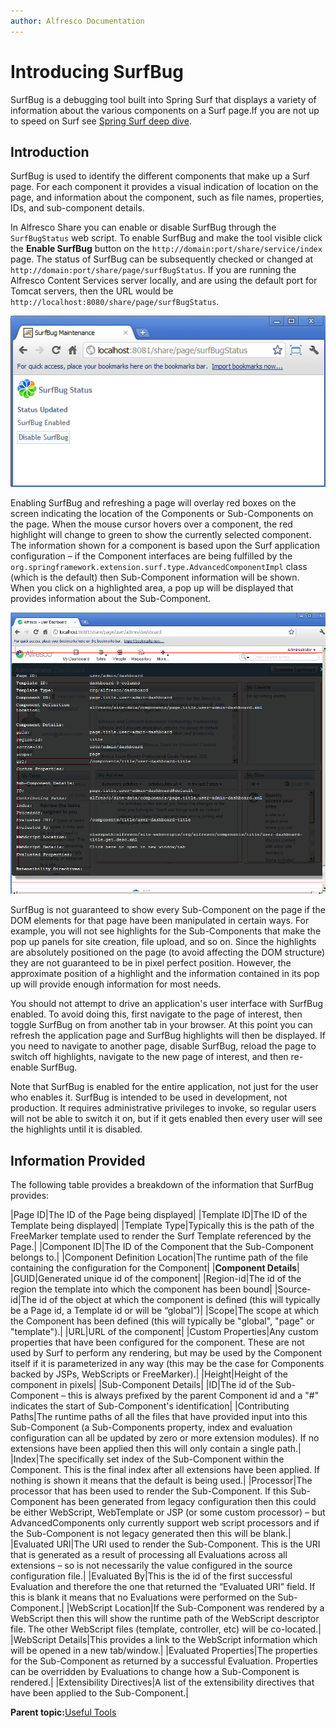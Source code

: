 ```yaml
---
author: Alfresco Documentation
---
```


# Introducing SurfBug

SurfBug is a debugging tool built into Spring Surf that displays a variety of information about the various components on a Surf page.If you are not up to speed on Surf see [Spring Surf deep dive](surf-fwork-intro.md).

## Introduction

SurfBug is used to identify the different components that make up a Surf page. For each component it provides a visual indication of location on the page, and information about the component, such as file names, properties, IDs, and sub-component details.

In Alfresco Share you can enable or disable SurfBug through the `SurfBugStatus` web script. To enable SurfBug and make the tool visible click the **Enable SurfBug** button on the `http://domain:port/share/service/index` page. The status of SurfBug can be subsequently checked or changed at `http://domain:port/share/page/surfBugStatus`. If you are running the Alfresco Content Services server locally, and are using the default port for Tomcat servers, then the URL would be `http://localhost:8080/share/page/surfBugStatus`.

![](../images/SurfBug-Toggle.png)

Enabling SurfBug and refreshing a page will overlay red boxes on the screen indicating the location of the Components or Sub-Components on the page. When the mouse cursor hovers over a component, the red highlight will change to green to show the currently selected component. The information shown for a component is based upon the Surf application configuration – if the Component interfaces are being fulfilled by the `org.springframework.extension.surf.type.AdvancedComponentImpl` class \(which is the default\) then Sub-Component information will be shown. When you click on a highlighted area, a pop up will be displayed that provides information about the Sub-Component.

![](../images/SurfBug-Data.png)

SurfBug is not guaranteed to show every Sub-Component on the page if the DOM elements for that page have been manipulated in certain ways. For example, you will not see highlights for the Sub-Components that make the pop up panels for site creation, file upload, and so on. Since the highlights are absolutely positioned on the page \(to avoid affecting the DOM structure\) they are not guaranteed to be in pixel perfect position. However, the approximate position of a highlight and the information contained in its pop up will provide enough information for most needs.

You should not attempt to drive an application's user interface with SurfBug enabled. To avoid doing this, first navigate to the page of interest, then toggle SurfBug on from another tab in your browser. At this point you can refresh the application page and SurfBug highlights will then be displayed. If you need to navigate to another page, disable SurfBug, reload the page to switch off highlights, navigate to the new page of interest, and then re-enable SurfBug.

Note that SurfBug is enabled for the entire application, not just for the user who enables it. SurfBug is intended to be used in development, not production. It requires administrative privileges to invoke, so regular users will not be able to switch it on, but if it gets enabled then every user will see the highlights until it is disabled.

## Information Provided

The following table provides a breakdown of the information that SurfBug provides:

|Page ID|The ID of the Page being displayed|
|Template ID|The ID of the Template being displayed|
|Template Type|Typically this is the path of the FreeMarker template used to render the Surf Template referenced by the Page.|
|Component ID|The ID of the Component that the Sub-Component belongs to.|
|Component Definition Location|The runtime path of the file containing the configuration for the Component|
|**Component Details**|
|GUID|Generated unique id of the component|
|Region-id|The id of the region the template into which the component has been bound|
|Source-id|The id of the object at which the component is defined \(this will typically be a Page id, a Template id or will be “global”\)|
|Scope|The scope at which the Component has been defined \(this will typically be "global", "page" or "template"\).|
|URL|URL of the component|
|Custom Properties|Any custom properties that have been configured for the component. These are not used by Surf to perform any rendering, but may be used by the Component itself if it is parameterized in any way \(this may be the case for Components backed by JSPs, WebScripts or FreeMarker\).|
|Height|Height of the component in pixels|
|Sub-Component Details|
|ID|The id of the Sub-Component – this is always prefixed by the parent Component id and a "\#" indicates the start of Sub-Component's identification|
|Contributing Paths|The runtime paths of all the files that have provided input into this Sub-Component \(a Sub-Components property, index and evaluation configuration can all be updated by zero or more extension modules\). If no extensions have been applied then this will only contain a single path.|
|Index|The specifically set index of the Sub-Component within the Component. This is the final index after all extensions have been applied. If nothing is shown it means that the default is being used.|
|Processor|The processor that has been used to render the Sub-Component. If this Sub-Component has been generated from legacy configuration then this could be either WebScript, WebTemplate or JSP \(or some custom processor\) – but AdvancedComponents only currently support web script processors and if the Sub-Component is not legacy generated then this will be blank.|
|Evaluated URI|The URI used to render the Sub-Component. This is the URI that is generated as a result of processing all Evaluations across all extensions – so is not necessarily the value configured in the source configuration file.|
|Evaluated By|This is the id of the first successful Evaluation and therefore the one that returned the “Evaluated URI” field. If this is blank it means that no Evaluations were performed on the Sub-Component.|
|WebScript Location|If the Sub-Component was rendered by a WebScript then this will show the runtime path of the WebScript descriptor file. The other WebScript files \(template, controller, etc\) will be co-located.|
|WebScript Details|This provides a link to the WebScript information which will be opened in a new tab/window.|
|Evaluated Properties|The properties for the Sub-Component as returned by a successful Evaluation. Properties can be overridden by Evaluations to change how a Sub-Component is rendered.|
|Extensibility Directives|A list of the extensibility directives that have been applied to the Sub-Component.|

**Parent topic:**[Useful Tools](../concepts/dev-extensions-share-useful-tools.md)

